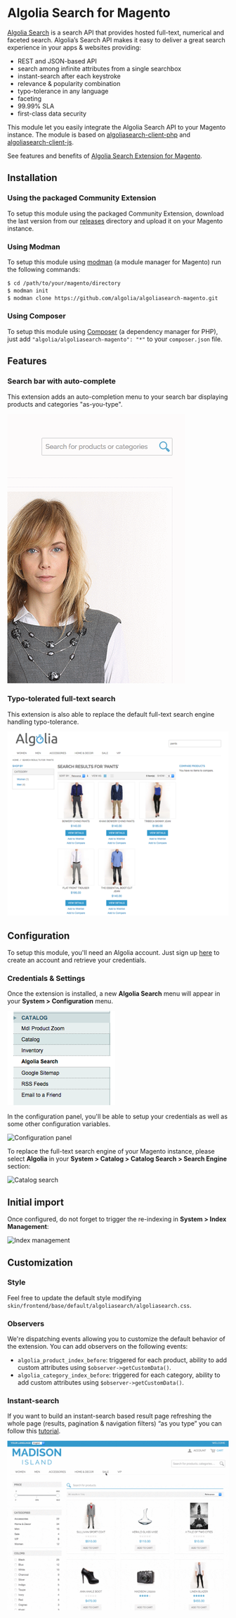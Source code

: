 Algolia Search for Magento
==================

[Algolia Search](http://www.algolia.com) is a search API that provides hosted full-text, numerical and faceted search.
Algolia’s Search API makes it easy to deliver a great search experience in your apps & websites providing:

 * REST and JSON-based API
 * search among infinite attributes from a single searchbox
 * instant-search after each keystroke
 * relevance & popularity combination
 * typo-tolerance in any language
 * faceting
 * 99.99% SLA
 * first-class data security


This module let you easily integrate the Algolia Search API to your Magento instance. The module is based on [algoliasearch-client-php](https://github.com/algolia/algoliasearch-client-php) and [algoliasearch-client-js](https://github.com/algolia/algoliasearch-client-js).


See features and benefits of [Algolia Search Extension for Magento](https://www.algolia.com/with/magento).


Installation
--------------

### Using the packaged Community Extension

To setup this module using the packaged Community Extension, download the last version from our [releases](https://github.com/algolia/algoliasearch-magento/tree/master/releases) directory and upload it on your Magento instance.

### Using Modman

To setup this module using [modman](https://github.com/colinmollenhour/modman) (a module manager for Magento) run the following commands:

```sh
$ cd /path/to/your/magento/directory
$ modman init
$ modman clone https://github.com/algolia/algoliasearch-magento.git
```

### Using Composer

To setup this module using [Composer](https://getcomposer.org/) (a dependency manager for PHP), just add ```"algolia/algoliasearch-magento": "*"``` to your ```composer.json``` file.

Features
--------

### Search bar with auto-complete

This extension adds an auto-completion menu to your search bar displaying products and categories "as-you-type".

![Auto-completion](doc/auto-completion.gif)

### Typo-tolerated full-text search

This extension is also able to replace the default full-text search engine handling typo-tolerance.

![Full-text search](doc/fts.png)


Configuration
--------------

To setup this module, you'll need an Algolia account. Just sign up [here](http://www.algolia.com/users/sign_up) to create an account and retrieve your credentials.

### Credentials & Settings

Once the extension is installed, a new **Algolia Search** menu will appear in your **System > Configuration** menu.

![Configuration menu](doc/configuration-menu.png)

In the configuration panel, you'll be able to setup your credentials as well as some other configuration variables.

![Configuration panel](doc/configuration-panel.png)

To replace the full-text search engine of your Magento instance, please select **Algolia** in your **System > Catalog > Catalog Search > Search Engine** section:

![Catalog search](doc/catalog-search.png)

Initial import
-----------------

Once configured, do not forget to trigger the re-indexing in **System > Index Management**:

![Index management](doc/index-management.png)


Customization
------------

### Style

Feel free to update the default style modifying ```skin/frontend/base/default/algoliasearch/algoliasearch.css```.

### Observers

We're dispatching events allowing you to customize the default behavior of the extension. You can add observers on the following events:

 * ```algolia_product_index_before```: triggered for each product, ability to add custom attributes using ```$observer->getCustomData()```.
 * ```algolia_category_index_before```:  triggered for each category, ability to add custom attributes using ```$observer->getCustomData()```.

### Instant-search

If you want to build an instant-search based result page refreshing the whole page (results, pagination & navigation filters) “as you type” you can follow this [tutorial](http://www.algolia.com/doc/tutorials/instant-search).

![Instant search](doc/instant-search.gif)


